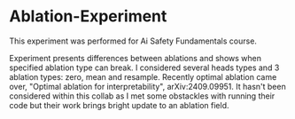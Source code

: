 # Ablation-Experiment
This experiment was performed for Ai Safety Fundamentals course. 

Experiment presents differences between ablations and shows when specified ablation type can break. I considered several heads types and 3 ablation types: zero, mean and resample. Recently optimal ablation came over, "Optimal ablation for interpretability", arXiv:2409.09951. It hasn't been considered within this collab as I met some obstackles with running their code but their work brings bright update to an ablation field.